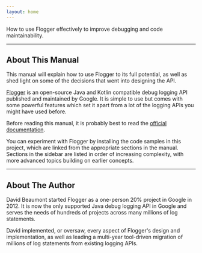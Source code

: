 ```yaml
---
layout: home
---
```


How to use Flogger effectively to improve debugging and code maintainability.

---

## About This Manual

This manual will explain how to use Flogger to its full potential, as well as shed light on some of
the decisions that went into designing the API.

[Flogger](https://github.com/google/flogger) is an open-source Java and Kotlin compatible debug
logging API  published and maintained by Google. It is simple to use but comes with some powerful
features which  set it apart from a lot of the logging APIs you might have used before.

Before reading this manual, it is probably best to read
the [official documentation](https://github.com/google/flogger).

You can experiment with Flogger by installing the code samples in this project, which are linked
from the appropriate sections in the manual. Sections in the sidebar are listed in order of
increasing complexity, with more advanced topics building on earlier concepts.

---

## About The Author

David Beaumont started Flogger as a one-person 20% project in Google in 2012. It is now the only
supported Java debug logging API in Google and serves the needs of hundreds of projects across
many millions of log statements.

David implemented, or oversaw, every aspect of Flogger's design and implementation, as well as
leading a multi-year tool-driven migration of millions of log statements from existing logging APIs.